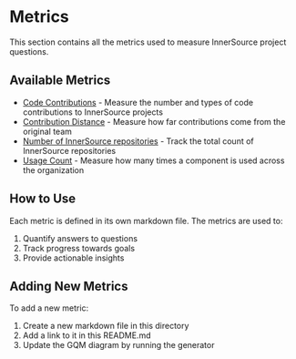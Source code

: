 # Metrics

This section contains all the metrics used to measure InnerSource project questions.

## Available Metrics

- [Code Contributions](metrics/code-contributions.md) - Measure the number and types of code contributions to InnerSource projects
- [Contribution Distance](metrics/contribution-distance.md) - Measure how far contributions come from the original team
- [Number of InnerSource repositories](metrics/number-of-innersource-repositories.md) - Track the total count of InnerSource repositories
- [Usage Count](metrics/usage-count.md) - Measure how many times a component is used across the organization

## How to Use

Each metric is defined in its own markdown file. The metrics are used to:
1. Quantify answers to questions
2. Track progress towards goals
3. Provide actionable insights

## Adding New Metrics

To add a new metric:
1. Create a new markdown file in this directory
2. Add a link to it in this README.md
3. Update the GQM diagram by running the generator